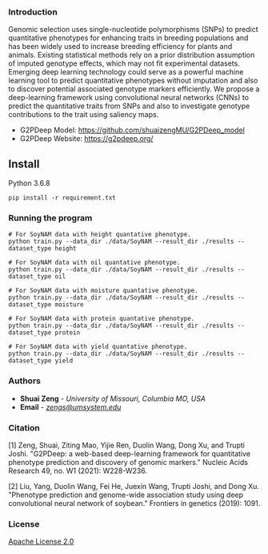 ### Introduction

Genomic selection uses single-nucleotide polymorphisms (SNPs) to predict quantitative phenotypes for enhancing traits in breeding populations and has been widely used to increase breeding efficiency for plants and animals. Existing statistical methods rely on a prior distribution assumption of imputed genotype effects, which may not fit experimental datasets. Emerging deep learning technology could serve as a powerful machine learning tool to predict quantitative phenotypes without imputation and also to discover potential associated genotype markers efficiently. We propose a deep-learning framework using convolutional neural networks (CNNs) to predict the quantitative traits from SNPs and also to investigate genotype contributions to the trait using saliency maps. 

* G2PDeep Model: https://github.com/shuaizengMU/G2PDeep_model
* G2PDeep Website: https://g2pdeep.org/

## Install

Python 3.6.8
```
pip install -r requirement.txt
```

### Running the program

```
# For SoyNAM data with height quantative phenotype.
python train.py --data_dir ./data/SoyNAM --result_dir ./results --dataset_type height

# For SoyNAM data with oil quantative phenotype.
python train.py --data_dir ./data/SoyNAM --result_dir ./results --dataset_type oil

# For SoyNAM data with moisture quantative phenotype.
python train.py --data_dir ./data/SoyNAM --result_dir ./results --dataset_type moisture

# For SoyNAM data with protein quantative phenotype.
python train.py --data_dir ./data/SoyNAM --result_dir ./results --dataset_type protein

# For SoyNAM data with yield quantative phenotype.
python train.py --data_dir ./data/SoyNAM --result_dir ./results --dataset_type yield
```

### Authors

* **Shuai Zeng** - *University of Missouri, Columbia MO, USA*
* **Email** - *zengs@umsystem.edu* 


### Citation

[1] Zeng, Shuai, Ziting Mao, Yijie Ren, Duolin Wang, Dong Xu, and Trupti Joshi. "G2PDeep: a web-based deep-learning framework for quantitative phenotype prediction and discovery of genomic markers." Nucleic Acids Research 49, no. W1 (2021): W228-W236.

[2] Liu, Yang, Duolin Wang, Fei He, Juexin Wang, Trupti Joshi, and Dong Xu. "Phenotype prediction and genome-wide association study using deep convolutional neural network of soybean." Frontiers in genetics (2019): 1091.

### License

[Apache License 2.0](LICENSE)
